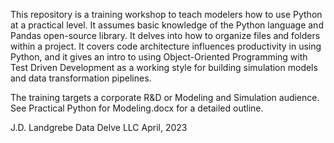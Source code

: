 This repository is a training workshop to teach modelers how to use Python at a practical level. It assumes basic knowledge of the Python language and Pandas open-source library. It delves into how to organize files and folders within a project. It covers code architecture influences productivity in using Python, and it gives an intro to using Object-Oriented Programming with Test Driven Development as a working style for building simulation models and data transformation pipelines.

The training targets a corporate R&D or Modeling and Simulation audience. See Practical Python for Modeling.docx for a detailed outline.

J.D. Landgrebe
Data Delve LLC
April, 2023
